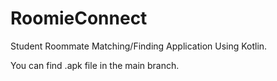 # RoomieConnect
Student Roommate Matching/Finding Application Using Kotlin.

You can find .apk file in the main branch.
